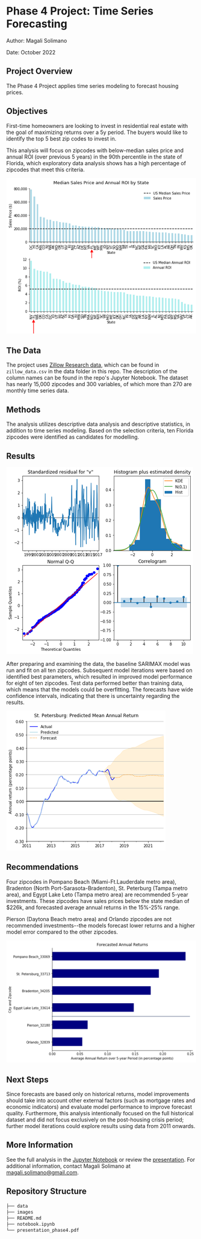 # Phase 4 Project: Time Series Forecasting

Author: Magali Solimano

Date: October 2022

## Project Overview

The Phase 4 Project applies time series modeling to forecast housing prices.

## Objectives

First-time homeowners are looking to invest in residential real estate with the goal of maximizing returns
over a 5y period. The buyers would like to identify the top 5 best zip codes to invest in. 

This analysis will focus on zipcodes with below-median sales price and annual ROI (over previous 5 years)
in the 90th percentile in the state of Florida, which exploratory data analysis shows has a high percentage
of zipcodes that meet this criteria.

![state_price_roi_rankings](./images/state_price_roi_barplots.png)

## The Data

The project uses [Zillow Research data](https://www.zillow.com/research/data/), which can be found in  `zillow_data.csv` in the data folder in this repo. The description of the column names can be found in the repo's Jupyter Notebook. The dataset has nearly 15,000 zipcodes and 300 variables, of which more than 270 are monthly time series data.

## Methods
The analysis utilizes descriptive data analysis and descriptive statistics, in addition to time series modeling. Based on the selection criteria, ten Florida zipcodes were identified as candidates for modelling.

## Results

![stpete_model_output](./images/stpete_model_output.png)

After preparing and examining the data, the baseline SARIMAX model was run and fit on all ten zipcodes. Subsequent model iterations were based on identified best parameters, which resulted in improved model performance for eight of ten zipcodes. Test data performed better than training data, which means that the models could be overfitting. The forecasts have wide confidence intervals, indicating that there is uncertainty regarding the results.

![stpete_forecast](./images/stpete_forecast.png)

## Recommendations
Four zipcodes in Pompano Beach (Miami-Ft.Lauderdale metro area), Bradenton (North Port-Sarasota-Bradenton), St. Peterburg (Tampa metro area), and Egypt Lake Leto (Tampa metro area) are recommended 5-year investments. These zipcodes have sales prices
below the state median of $226k, and forecasted average annual returns in the 15%-25% range.

Pierson (Daytona Beach metro area) and Orlando zipcodes are not recommended investments--the models forecast lower returns 
and a higher model error compared to the other zipcodes.

![forecasted_returns](./images/forecasted_annual_returns.png)

## Next Steps
Since forecasts are based only on historical returns, model improvements should take into account other external factors (such as mortgage rates and economic indicators) and evaluate model performance to improve forecast quality. Furthermore, this analysis intentionally focused on the full historical dataset and did not focus exclusively on the post-housing crisis period;
further model iterations could explore results using data from 2011 onwards. 

## More Information
See the full analysis in the [Jupyter Notebook](https://github.com/magalisolimano/time-series/blob/main/notebook.ipynb) or review the [presentation](https://github.com/magalisolimano/time-series/blob/main/presentation_phase4.pdf). For additional information, contact Magali Solimano at magali.solimano@gmail.com.


## Repository Structure
```
├── data
├── images
├── README.md
├── notebook.ipynb
└── presentation_phase4.pdf
```
